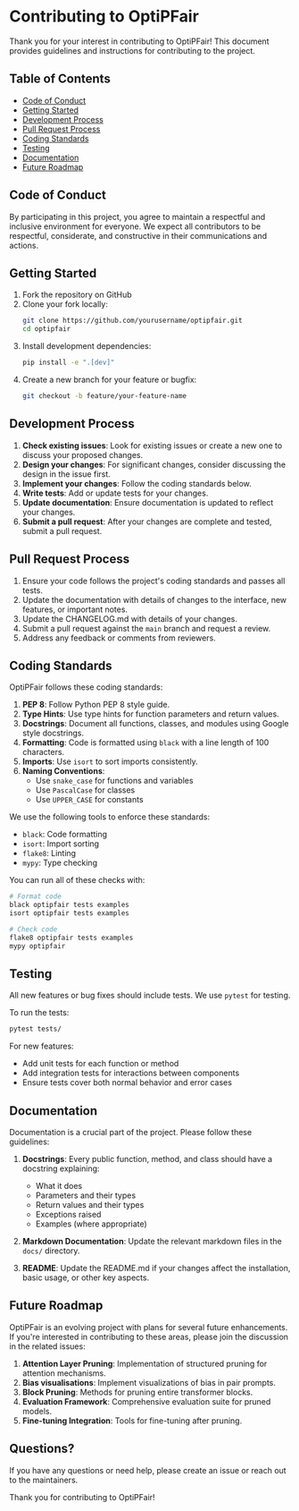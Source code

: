 # Contributing to OptiPFair

Thank you for your interest in contributing to OptiPFair! This document provides guidelines and instructions for contributing to the project.

## Table of Contents

- [Code of Conduct](#code-of-conduct)
- [Getting Started](#getting-started)
- [Development Process](#development-process)
- [Pull Request Process](#pull-request-process)
- [Coding Standards](#coding-standards)
- [Testing](#testing)
- [Documentation](#documentation)
- [Future Roadmap](#future-roadmap)

## Code of Conduct

By participating in this project, you agree to maintain a respectful and inclusive environment for everyone. We expect all contributors to be respectful, considerate, and constructive in their communications and actions.

## Getting Started

1. Fork the repository on GitHub
2. Clone your fork locally:
   ```bash
   git clone https://github.com/yourusername/optipfair.git
   cd optipfair
   ```
3. Install development dependencies:
   ```bash
   pip install -e ".[dev]"
   ```
4. Create a new branch for your feature or bugfix:
   ```bash
   git checkout -b feature/your-feature-name
   ```

## Development Process

1. **Check existing issues**: Look for existing issues or create a new one to discuss your proposed changes.
2. **Design your changes**: For significant changes, consider discussing the design in the issue first.
3. **Implement your changes**: Follow the coding standards below.
4. **Write tests**: Add or update tests for your changes.
5. **Update documentation**: Ensure documentation is updated to reflect your changes.
6. **Submit a pull request**: After your changes are complete and tested, submit a pull request.

## Pull Request Process

1. Ensure your code follows the project's coding standards and passes all tests.
2. Update the documentation with details of changes to the interface, new features, or important notes.
3. Update the CHANGELOG.md with details of your changes.
4. Submit a pull request against the `main` branch and request a review.
5. Address any feedback or comments from reviewers.

## Coding Standards

OptiPFair follows these coding standards:

1. **PEP 8**: Follow Python PEP 8 style guide.
2. **Type Hints**: Use type hints for function parameters and return values.
3. **Docstrings**: Document all functions, classes, and modules using Google style docstrings.
4. **Formatting**: Code is formatted using `black` with a line length of 100 characters.
5. **Imports**: Use `isort` to sort imports consistently.
6. **Naming Conventions**:
   - Use `snake_case` for functions and variables
   - Use `PascalCase` for classes
   - Use `UPPER_CASE` for constants

We use the following tools to enforce these standards:

- `black`: Code formatting
- `isort`: Import sorting
- `flake8`: Linting
- `mypy`: Type checking

You can run all of these checks with:

```bash
# Format code
black optipfair tests examples
isort optipfair tests examples

# Check code
flake8 optipfair tests examples
mypy optipfair
```

## Testing

All new features or bug fixes should include tests. We use `pytest` for testing.

To run the tests:

```bash
pytest tests/
```

For new features:
- Add unit tests for each function or method
- Add integration tests for interactions between components
- Ensure tests cover both normal behavior and error cases

## Documentation

Documentation is a crucial part of the project. Please follow these guidelines:

1. **Docstrings**: Every public function, method, and class should have a docstring explaining:
   - What it does
   - Parameters and their types
   - Return values and their types
   - Exceptions raised
   - Examples (where appropriate)

2. **Markdown Documentation**: Update the relevant markdown files in the `docs/` directory.

3. **README**: Update the README.md if your changes affect the installation, basic usage, or other key aspects.

## Future Roadmap

OptiPFair is an evolving project with plans for several future enhancements. If you're interested in contributing to these areas, please join the discussion in the related issues:

1. **Attention Layer Pruning**: Implementation of structured pruning for attention mechanisms.
2. **Bias visualisations**: Implement visualizations of bias in pair prompts. 
3. **Block Pruning**: Methods for pruning entire transformer blocks.
4. **Evaluation Framework**: Comprehensive evaluation suite for pruned models.
5. **Fine-tuning Integration**: Tools for fine-tuning after pruning.

## Questions?

If you have any questions or need help, please create an issue or reach out to the maintainers.

Thank you for contributing to OptiPFair!